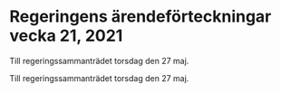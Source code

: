 # Regeringens ärendeförteckningar vecka 21, 2021

Till regeringssammanträdet torsdag den 27 maj.

Till regeringssammanträdet torsdag den 27 maj.
